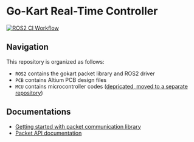 # Go-Kart Real-Time Controller

[![ROS2 CI Workflow](https://github.com/Triton-AI/go-kart-real-time-controller/actions/workflows/ros2-ci.yaml/badge.svg)](https://github.com/Triton-AI/go-kart-real-time-controller/actions/workflows/ros2-ci.yaml)

## Navigation

This repository is organized as follows:

- `ROS2` contains the gokart packet library and ROS2 driver
- `PCB` contains Altium PCB design files
- `MCU` contains microcontroller codes ([depricated, moved to a separate repository](https://github.com/Triton-AI/go-kart-real-time-controller-mbed))

## Documentations

- [Getting started with packet communication library](ROS2/src/tai_gokart_packet/design/README.md)
- [Packet API documentation](ROS2/src/tai_gokart_packet/design/Packet_API.md)
